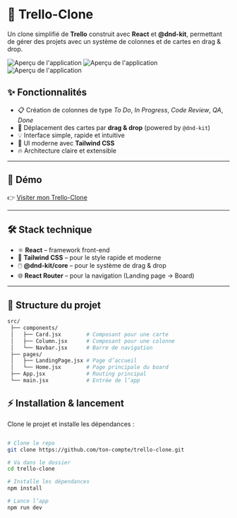 # 📌 Trello-Clone  

Un clone simplifié de **Trello** construit avec **React** et **@dnd-kit**, permettant de gérer des projets avec un système de colonnes et de cartes en drag & drop.  

![Aperçu de l'application](./landing1.png)
![Aperçu de l'application](./landing2.png)
![Aperçu de l'application](./landing1.png)

## ✨ Fonctionnalités  

- 📋 Création de colonnes de type *To Do*, *In Progress*, *Code Review*, *QA*, *Done*  
- 🎯 Déplacement des cartes par **drag & drop** (powered by `@dnd-kit`)  
- 💡 Interface simple, rapide et intuitive  
- 🎨 UI moderne avec **Tailwind CSS**  
- 🔥 Architecture claire et extensible  

---

## 🚀 Démo  

👉 [Visiter mon Trello-Clone](https://trello-clone-azure-alpha.vercel.app/)


---

## 🛠️ Stack technique  

- ⚛️ **React** – framework front-end  
- 🎨 **Tailwind CSS** – pour le style rapide et moderne  
- 🖱️ **@dnd-kit/core** – pour le système de drag & drop  
- 🌐 **React Router** – pour la navigation (Landing page → Board)  

---

## 📂 Structure du projet  

```bash
src/
 ├── components/
 │   ├── Card.jsx        # Composant pour une carte
 │   ├── Column.jsx      # Composant pour une colonne
 │   └── Navbar.jsx      # Barre de navigation
 ├── pages/
 │   ├── LandingPage.jsx # Page d’accueil
 │   └── Home.jsx        # Page principale du board
 ├── App.jsx             # Routing principal
 └── main.jsx            # Entrée de l’app

 ```

## ⚡ Installation & lancement
Clone le projet et installe les dépendances :

```bash

# Clone le repo
git clone https://github.com/ton-compte/trello-clone.git

# Va dans le dossier
cd trello-clone

# Installe les dépendances
npm install

# Lance l’app
npm run dev